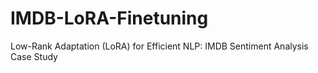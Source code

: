 # IMDB-LoRA-Finetuning
Low-Rank Adaptation (LoRA) for Efficient NLP: IMDB Sentiment Analysis Case Study 
